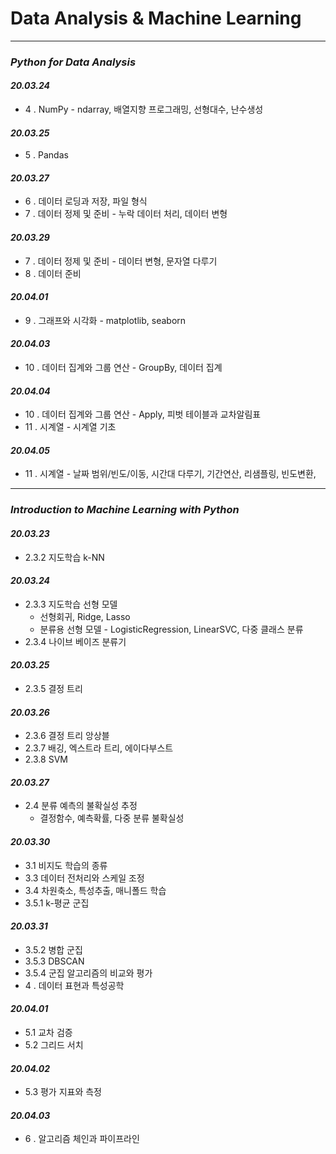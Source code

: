 # Data Analysis & Machine Learning
***
### _Python for Data Analysis_
#### _20.03.24_
* 4 . NumPy - ndarray, 배열지향 프로그래밍, 선형대수, 난수생성
#### _20.03.25_
* 5 . Pandas
#### _20.03.27_
* 6 . 데이터 로딩과 저장, 파일 형식
* 7 . 데이터 정제 및 준비 - 누락 데이터 처리, 데이터 변형
#### _20.03.29_
* 7 . 데이터 정제 및 준비 - 데이터 변형, 문자열 다루기
* 8 . 데이터 준비
#### _20.04.01_
* 9 . 그래프와 시각화 - matplotlib, seaborn
#### _20.04.03_
* 10 . 데이터 집계와 그룹 연산 - GroupBy, 데이터 집계
#### _20.04.04_
* 10 . 데이터 집계와 그룹 연산 - Apply, 피벗 테이블과 교차알림표
* 11 . 시계열 - 시계열 기초
#### _20.04.05_
* 11 . 시계열 - 날짜 범위/빈도/이동, 시간대 다루기, 기간연산, 리샘플링, 빈도변환, 

***
### _Introduction to Machine Learning with Python_
#### _20.03.23_
* 2.3.2 지도학습 k-NN
#### _20.03.24_
* 2.3.3 지도학습 선형 모델 
  * 선형회귀, Ridge, Lasso
  * 분류용 선형 모델 - LogisticRegression, LinearSVC, 다중 클래스 분류
* 2.3.4 나이브 베이즈 분류기
#### _20.03.25_
* 2.3.5 결정 트리
#### _20.03.26_
* 2.3.6 결정 트리 앙상블
* 2.3.7 배깅, 엑스트라 트리, 에이다부스트
* 2.3.8 SVM
#### _20.03.27_
* 2.4 분류 예측의 불확실성 추정  
  * 결정함수, 예측확률, 다중 분류 불확실성
#### _20.03.30_
* 3.1 비지도 학습의 종류
* 3.3 데이터 전처리와 스케일 조정
* 3.4 차원축소, 특성추출, 매니폴드 학습
* 3.5.1 k-평균 군집
#### _20.03.31_
* 3.5.2 병합 군집
* 3.5.3 DBSCAN
* 3.5.4 군집 알고리즘의 비교와 평가
* 4 . 데이터 표현과 특성공학
#### _20.04.01_
* 5.1 교차 검증
* 5.2 그리드 서치
#### _20.04.02_
* 5.3 평가 지표와 측정
#### _20.04.03_
* 6 . 알고리즘 체인과 파이프라인



